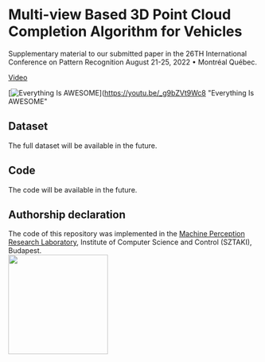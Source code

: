 # Multi-view Based 3D Point Cloud Completion Algorithm for Vehicles
Supplementary material to our submitted paper in the 26TH International Conference on Pattern Recognition August 21-25, 2022 • Montréal Québec. 

[Video](https://youtu.be/_g9bZVt9Wc8) 

[![Everything Is AWESOME](https://youtu.be/_g9bZVt9Wc8/0.jpg)](https://youtu.be/_g9bZVt9Wc8 "Everything Is AWESOME"


## Dataset
The full dataset will be available in the future.

## Code 

The code will be available in the future.






## Authorship declaration
The code of this repository was implemented in the [Machine Perception Research Laboratory](https://www.sztaki.hu/en/science/departments/mplab), Institute of Computer Science and Control (SZTAKI), Budapest.\
<img src="https://epicinnolabs.hu/wp-content/uploads/2019/10/sztaki_logo_2019_uj_kek.png" width="200">
